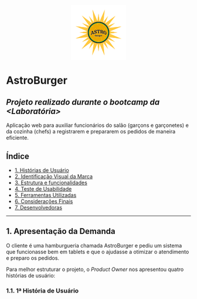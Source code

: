 <h1 align="center">
  <img align="center" src="./public/Logo.png" height="150px">
</h1>

# AstroBurger
## _Projeto realizado durante o bootcamp da <Laboratória>_

Aplicação web para auxiliar funcionários do salão (garçons e garçonetes) e da cozinha (chefs) a registrarem e prepararem os pedidos de maneira eficiente.

<!-- > Status do Projeto: Concluído :heavy_check_mark: -->

## Índice

- [1. Histórias de Usuário](#1-histórias-de-usuário)
- [2. Identificação Visual da Marca](#2-identificação-visual-da-marca)
- [3. Estrutura e funcionalidades](#3-estrutura-e-funcionalidades)
- [4. Teste de Usabilidade](#4-teste-de-usabilidade)
- [5. Ferramentas Utilizadas](#5-ferramentas-utilizadas)
- [6. Considerações Finais](#6-considerações-finais)
- [7. Desenvolvedoras](#7-desenvolvedoras)

---

## 1. Apresentação da Demanda

O cliente é uma hamburgueria chamada AstroBurger e pediu um sistema que funcionasse bem em tablets e que o ajudasse a otimizar o atendimento e preparo os pedidos.

Para melhor estruturar o projeto, o _Product Owner_ nos apresentou quatro histórias de usuário:

### 1.1. 1ª História de Usuário